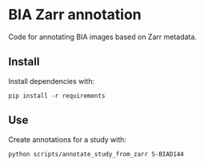 BIA Zarr annotation
===================

Code for annotating BIA images based on Zarr metadata.

Install
-------

Install dependencies with:

    pip install -r requirements

Use
---

Create annotations for a study with:

    python scripts/annotate_study_from_zarr S-BIAD144